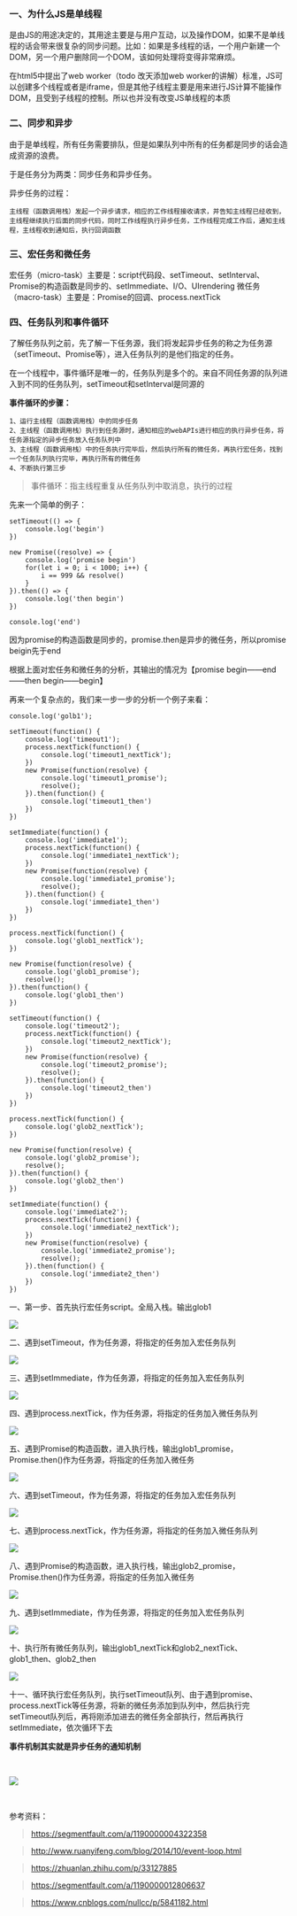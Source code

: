 ### 一、为什么JS是单线程

是由JS的用途决定的，其用途主要是与用户互动，以及操作DOM，如果不是单线程的话会带来很复杂的同步问题。比如：如果是多线程的话，一个用户新建一个DOM，另一个用户删除同一个DOM，该如何处理将变得非常麻烦。

在html5中提出了web worker（todo 改天添加web worker的讲解）标准，JS可以创建多个线程或者是iframe，但是其他子线程主要是用来进行JS计算不能操作DOM，且受到子线程的控制。所以也并没有改变JS单线程的本质

### 二、同步和异步

由于是单线程，所有任务需要排队，但是如果队列中所有的任务都是同步的话会造成资源的浪费。

于是任务分为两类：同步任务和异步任务。

异步任务的过程：

    主线程（函数调用栈）发起一个异步请求，相应的工作线程接收请求，并告知主线程已经收到，主线程继续执行后面的同步代码，同时工作线程执行异步任务，工作线程完成工作后，通知主线程，主线程收到通知后，执行回调函数

### 三、宏任务和微任务

宏任务（micro-task）主要是：script代码段、setTimeout、setInterval、Promise的构造函数是同步的、setImmediate、I/O、UIrendering
微任务（macro-task）主要是：Promise的回调、process.nextTick

### 四、任务队列和事件循环

了解任务队列之前，先了解一下任务源，我们将发起异步任务的称之为任务源（setTimeout、Promise等），进入任务队列的是他们指定的任务。

在一个线程中，事件循环是唯一的，任务队列是多个的。来自不同任务源的队列进入到不同的任务队列，setTimeout和setInterval是同源的

**事件循环的步骤：**

    1、运行主线程（函数调用栈）中的同步任务
    2、主线程（函数调用栈）执行到任务源时，通知相应的webAPIs进行相应的执行异步任务，将任务源指定的异步任务放入任务队列中
    3、主线程（函数调用栈）中的任务执行完毕后，然后执行所有的微任务，再执行宏任务，找到一个任务队列执行完毕，再执行所有的微任务
    4、不断执行第三步

> 事件循环：指主线程重复从任务队列中取消息，执行的过程

先来一个简单的例子：

    setTimeout(() => {
        console.log('begin')
    })

    new Promise((resolve) => {
        console.log('promise begin')
        for(let i = 0; i < 1000; i++) {
            i == 999 && resolve()
        }
    }).then(() => {
        console.log('then begin')
    })

    console.log('end')

因为promise的构造函数是同步的，promise.then是异步的微任务，所以promise beigin先于end

根据上面对宏任务和微任务的分析，其输出的情况为【promise begin——end——then begin——begin】


再来一个复杂点的，我们来一步一步的分析一个例子来看：

    console.log('golb1');

    setTimeout(function() {
        console.log('timeout1');
        process.nextTick(function() {
            console.log('timeout1_nextTick');
        })
        new Promise(function(resolve) {
            console.log('timeout1_promise');
            resolve();
        }).then(function() {
            console.log('timeout1_then')
        })
    })

    setImmediate(function() {
        console.log('immediate1');
        process.nextTick(function() {
            console.log('immediate1_nextTick');
        })
        new Promise(function(resolve) {
            console.log('immediate1_promise');
            resolve();
        }).then(function() {
            console.log('immediate1_then')
        })
    })

    process.nextTick(function() {
        console.log('glob1_nextTick');
    })

    new Promise(function(resolve) {
        console.log('glob1_promise');
        resolve();
    }).then(function() {
        console.log('glob1_then')
    })

    setTimeout(function() {
        console.log('timeout2');
        process.nextTick(function() {
            console.log('timeout2_nextTick');
        })
        new Promise(function(resolve) {
            console.log('timeout2_promise');
            resolve();
        }).then(function() {
            console.log('timeout2_then')
        })
    })

    process.nextTick(function() {
        console.log('glob2_nextTick');
    })

    new Promise(function(resolve) {
        console.log('glob2_promise');
        resolve();
    }).then(function() {
        console.log('glob2_then')
    })

    setImmediate(function() {
        console.log('immediate2');
        process.nextTick(function() {
            console.log('immediate2_nextTick');
        })
        new Promise(function(resolve) {
            console.log('immediate2_promise');
            resolve();
        }).then(function() {
            console.log('immediate2_then')
        })
    })


一、第一步、首先执行宏任务script。全局入栈。输出glob1

![](http://ww1.sinaimg.cn/large/006FubJZgy1fpha35x5lej30yg0fut9h.jpg)

二、遇到setTimeout，作为任务源，将指定的任务加入宏任务队列

![](http://ww1.sinaimg.cn/large/006FubJZgy1fpha5ef94yj30yg0fodgr.jpg)

三、遇到setImmediate，作为任务源，将指定的任务加入宏任务队列

![](http://ww1.sinaimg.cn/large/006FubJZgy1fpha6yakiaj30yg0gj0tt.jpg)

四、遇到process.nextTick，作为任务源，将指定的任务加入微任务队列

![](http://ww1.sinaimg.cn/large/006FubJZgy1fpha7r6xfjj30yg0gijsm.jpg)

五、遇到Promise的构造函数，进入执行栈，输出glob1_promise，Promise.then()作为任务源，将指定的任务加入微任务

![](http://ww1.sinaimg.cn/large/006FubJZgy1fphauyyvepj30yg0fmdh3.jpg)

六、遇到setTimeout，作为任务源，将指定的任务加入宏任务队列

![](http://ww1.sinaimg.cn/large/006FubJZgy1fphav52u3dj30yg0fwwft.jpg)

七、遇到process.nextTick，作为任务源，将指定的任务加入微任务队列

![](http://ww1.sinaimg.cn/large/006FubJZgy1fphavdazftj30yg0gaabf.jpg)

八、遇到Promise的构造函数，进入执行栈，输出glob2_promise，Promise.then()作为任务源，将指定的任务加入微任务

![](http://ww1.sinaimg.cn/large/006FubJZgy1fphavjxjkhj30yg0fujsu.jpg)

九、遇到setImmediate，作为任务源，将指定的任务加入宏任务队列

![](http://ww1.sinaimg.cn/large/006FubJZgy1fphavru2hdj30yg0g6q4g.jpg)

十、执行所有微任务队列，输出glob1_nextTick和glob2_nextTick、glob1_then、glob2_then

![](http://ww1.sinaimg.cn/large/006FubJZgy1fphaw1fbi4j30yg0gswfn.jpg)

十一、循环执行宏任务队列，执行setTimeout队列、由于遇到promise、process.nextTick等任务源，将新的微任务添加到队列中，然后执行完setTimeout队列后，再将刚添加进去的微任务全部执行，然后再执行setImmediate，依次循环下去




**事件机制其实就是异步任务的通知机制**

<br>

![](https://user-gold-cdn.xitu.io/2018/3/21/162469c372f3332c?w=1080&h=1080&f=jpeg&s=42908)

<br>

参考资料：


> https://segmentfault.com/a/1190000004322358

> http://www.ruanyifeng.com/blog/2014/10/event-loop.html

> https://zhuanlan.zhihu.com/p/33127885

> https://segmentfault.com/a/1190000012806637

> https://www.cnblogs.com/nullcc/p/5841182.html